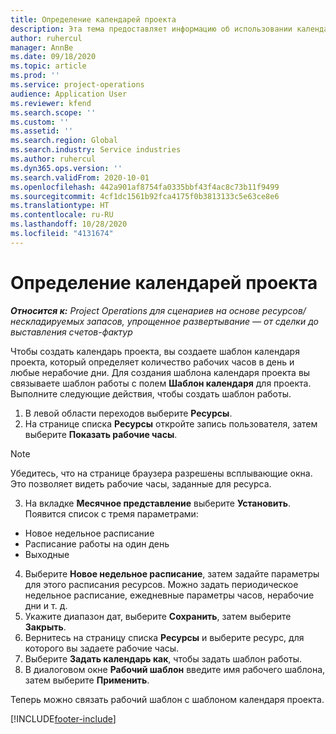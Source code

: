 ```yaml
---
title: Определение календарей проекта
description: Эта тема предоставляет информацию об использовании календаря проекта для отслеживания графика проекта.
author: ruhercul
manager: AnnBe
ms.date: 09/18/2020
ms.topic: article
ms.prod: ''
ms.service: project-operations
audience: Application User
ms.reviewer: kfend
ms.search.scope: ''
ms.custom: ''
ms.assetid: ''
ms.search.region: Global
ms.search.industry: Service industries
ms.author: ruhercul
ms.dyn365.ops.version: ''
ms.search.validFrom: 2020-10-01
ms.openlocfilehash: 442a901af8754fa0335bbf43f4ac8c73b11f9499
ms.sourcegitcommit: 4cf1dc1561b92fca4175f0b3813133c5e63ce8e6
ms.translationtype: HT
ms.contentlocale: ru-RU
ms.lasthandoff: 10/28/2020
ms.locfileid: "4131674"
---
```

# <a name="define-project-calendars"></a>Определение календарей проекта

_**Относится к:** Project Operations для сценариев на основе ресурсов/нескладируемых запасов, упрощенное развертывание — от сделки до выставления счетов-фактур_

Чтобы создать календарь проекта, вы создаете шаблон календаря проекта, который определяет количество рабочих часов в день и любые нерабочие дни. Для создания шаблона календаря проекта вы связываете шаблон работы с полем **Шаблон календаря** для проекта. Выполните следующие действия, чтобы создать шаблон работы.

1. В левой области переходов выберите **Ресурсы**. 
2. На странице списка **Ресурсы** откройте запись пользователя, затем выберите **Показать рабочие часы**.

  > [!NOTE]
  > Убедитесь, что на странице браузера разрешены всплывающие окна. Это позволяет видеть рабочие часы, заданные для ресурса.
  
3. На вкладке **Месячное представление** выберите **Установить**. Появится список с тремя параметрами: 

  - Новое недельное расписание
  - Расписание работы на один день
  - Выходные

4. Выберите **Новое недельное расписание**, затем задайте параметры для этого расписания ресурсов. Можно задать периодическое недельное расписание, ежедневные параметры часов, нерабочие дни и т. д.
5. Укажите диапазон дат, выберите **Сохранить**, затем выберите **Закрыть**. 
6. Вернитесь на страницу списка **Ресурсы** и выберите ресурс, для которого вы задаете рабочие часы. 
7. Выберите **Задать календарь как**, чтобы задать шаблон работы. 
8. В диалоговом окне **Рабочий шаблон** введите имя рабочего шаблона, затем выберите **Применить**. 

Теперь можно связать рабочий шаблон с шаблоном календаря проекта.


[!INCLUDE[footer-include](../includes/footer-banner.md)]